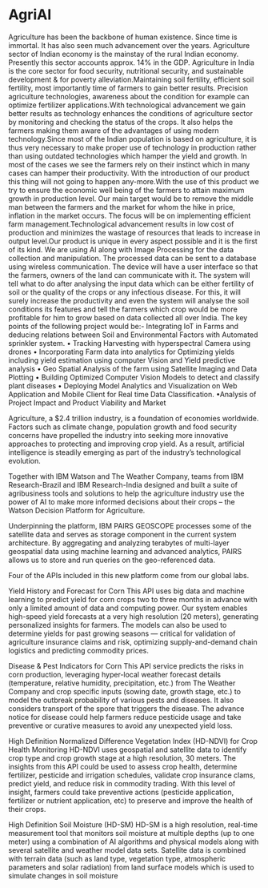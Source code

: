 # AgriAI
Agriculture has been the backbone of human existence. Since time is immortal. It has also seen much advancement over
the years. Agriculture sector of Indian economy is the mainstay of the rural Indian economy. Presently this sector
accounts approx. 14% in the GDP. Agriculture in India is the core sector for food
security, nutritional security, and sustainable development &
for poverty alleviation.Maintaining soil fertility, efficient soil fertility, most
importantly time of farmers to gain better results. Precision
agriculture technologies, awareness about the condition for
example can optimize fertilizer applications.With
technological advancement we gain better results as
technology enhances the conditions of agriculture sector by
monitoring and checking the status of the crops. It also helps
the farmers making them aware of the advantages of using
modern technology.Since most of the Indian population is based on agriculture, it is thus very
necessary to make proper use of technology in production
rather than using outdated technologies which hamper the
yield and growth. In most of the cases we see the farmers rely
on their instinct which in many cases can hamper their
productivity. With the introduction of our product this thing
will not going to happen any-more.With the use of this
product we try to ensure the economic well being of the
farmers to attain maximum growth in production level. Our
main target would be to remove the middle man between the
farmers and the market for whom the hike in price, inflation in
the market occurs. The focus will be on implementing
efficient farm management.Technological
advancement results in low cost of production and minimizes
the wastage of resources that leads to increase in output level.Our product is unique in every aspect possible and it is
the first of its kind. We are using AI along with Image
Processing for the data collection and manipulation. The
processed data can be sent to a database using wireless
communication. The device will have a user interface so that
the farmers, owners of the land can communicate with it. The
system will tell what to do after analysing the input data
which can be either fertility of soil or the quality of the crops
or any infectious disease. For this, it will surely increase the
productivity and even the system will analyse the soil
conditions its features and tell the farmers which crop would
be more profitable for him to grow based on data collected all
over India.
The key points of the following project would be:-
 Integrating IoT in Farms and deducing relations between Soil and Environmental Factors with Automated sprinkler system.
• Tracking Harvesting with hyperspectral Camera using drones
• Incorporating Farm data into analytics for Optimizing yields including yield estimation using computer Vision and Yield predictive analysis
• Geo Spatial Analysis of the farm using Satellite Imaging and Data Plotting
• Building Optimized Computer Vision Models to detect and classify plant diseases
• Deploying Model Analytics and Visualization on Web Application and Mobile Client for Real time Data Classification.
•Analysis of Project Impact and Product Viability and Market

Agriculture, a $2.4 trillion industry, is a foundation of economies worldwide. Factors such as climate change, population growth and food security concerns have propelled the industry into seeking more innovative approaches to protecting and improving crop yield. As a result, artificial intelligence is steadily emerging as part of the industry’s technological evolution.

Together with IBM Watson and The Weather Company, teams from IBM Research-Brazil and IBM Research-India designed and built a suite of agribusiness tools and solutions to help the agriculture industry use the power of AI to make more informed decisions about their crops – the Watson Decision Platform for Agriculture.

Underpinning the platform, IBM PAIRS GEOSCOPE processes some of the satellite data and serves as storage component in the current system architecture. By aggregating and analyzing terabytes of multi-layer geospatial data using machine learning and advanced analytics, PAIRS allows us to store and run queries on the geo-referenced data.

Four of the APIs included in this new platform come from our global labs.

Yield History and Forecast for Corn
This API uses big data and machine learning to predict yield for corn crops two to three months in advance with only a limited amount of data and computing power. Our system enables high-speed yield forecasts at a very high resolution (20 meters), generating personalized insights for farmers. The models  can also be used to determine yields for past growing seasons — critical for validation of agriculture insurance claims and risk, optimizing supply-and-demand chain logistics and predicting commodity prices.

Disease & Pest Indicators for Corn
This API service predicts the risks in corn production, leveraging hyper-local weather forecast details (temperature, relative humidity, precipitation, etc.) from The Weather Company and crop specific inputs (sowing date, growth stage, etc.) to model the outbreak probability of various pests and diseases. It also considers transport of the spore that triggers the disease. The advance notice for disease could help farmers reduce pesticide usage and take preventive or curative measures to avoid any unexpected yield loss.

High Definition Normalized Difference Vegetation Index (HD-NDVI) for Crop Health Monitoring
HD-NDVI uses geospatial and satellite data to identify crop type and crop growth stage at a high resolution, 30 meters. The insights from this API could be used to assess crop health, determine fertilizer, pesticide and irrigation schedules, validate crop insurance clams, predict yield, and reduce risk in commodity trading. With this level of insight, farmers could take preventive actions (pesticide application, fertilizer or nutrient application, etc) to preserve and improve the health of their crops.

High Definition Soil Moisture (HD-SM)
HD-SM is a high resolution, real-time measurement tool that monitors soil moisture at multiple depths (up to one meter) using a combination of AI algorithms and physical models along with several satellite and weather model data sets. Satellite data is combined with terrain data (such as land type, vegetation type, atmospheric parameters and solar radiation) from land surface models which is used to simulate changes in soil moisture
